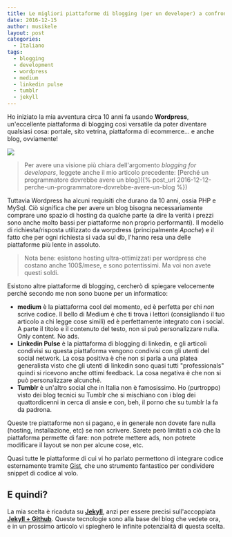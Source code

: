 ```yaml
---
title: Le migliori piattaforme di blogging (per un developer) a confronto
date: 2016-12-15
author: musikele
layout: post
categories:
  - Italiano
tags:
  - blogging
  - development
  - wordpress
  - medium
  - linkedin pulse
  - tumblr
  - jekyll
---
```


Ho iniziato la mia avventura circa 10 anni fa usando **Wordpress**, un'eccellente piattaforma di blogging così versatile da poter diventare qualsiasi cosa: portale, sito vetrina, piattaforma di ecommerce... e anche blog, ovviamente! 

<img src="{{site.baseurl}}/images/blogging_platforms.png">

> Per avere una visione più chiara dell'argomento *blogging for developers*, leggete anche il mio articolo precedente: [Perché un programmatore dovrebbe avere un blog]({% post_url 2016-12-12-perche-un-programmatore-dovrebbe-avere-un-blog %})

Tuttavia Wordpress ha alcuni requisiti che durano da 10 anni, ossia PHP e MySql. Ciò significa che per avere un blog bisogna necessariamente comprare uno spazio di hosting da qualche parte (a dire la verità i prezzi sono anche molto bassi per piattaforme non proprio performanti). Il modello di richiesta/risposta utilizzato da worpdress (principalmente *Apache*) e il fatto che per ogni richiesta si vada sul db, l'hanno resa una delle piattaforme più lente in assoluto. 

> Nota bene: esistono hosting ultra-ottimizzati per wordpress che costano anche 100$/mese, e sono potentissimi. Ma voi non avete questi soldi. 

Esistono altre piattaforme di blogging, cercherò di spiegare velocemente perchè secondo me non sono buone per un informatico: 

- **medium** è la piattaforma cool del momento, ed è perfetta per chi _non_ scrive codice. Il bello di Medium è che ti trova i lettori (consigliando il tuo articolo a chi legge cose simili) ed è perfettamente integrato con i social. A parte il titolo e il contenuto del testo, non si può personalizzare nulla. Only content. No ads. 
- **Linkedin Pulse** è la piattaforma di blogging di linkedin, e gli articoli condivisi su questa piattaforma vengono condivisi con gli utenti del social network. La cosa positiva è che non si parla a una platea generalista visto che gli utenti di linkedin sono quasi tutti "professionals" quindi si ricevono anche ottimi feedback. La cosa negativa è che non si può personalizzare alcunché.
- **Tumblr** è un'altro social che in Italia non è famosissimo. Ho (purtroppo) visto dei blog tecnici su Tumblr che si mischiano con i blog dei quattordicenni in cerca di ansie e con, beh, il porno che su tumblr la fa da padrona. 

Queste tre piattaforme non si pagano, e in generale non dovete fare nulla (hosting, installazione, etc) se non scrivere. Sarete però limitati a ciò che la piattaforma permette di fare: non potrete mettere ads, non potrete modificare il layout se non per alcune cose, etc. 

Quasi tutte le piattaforme di cui vi ho parlato permettono di integrare codice esternamente tramite [Gist](https://gist.github.com/), che uno strumento fantastico per condividere snippet di codice al volo. 

## E quindi?

La mia scelta è ricaduta su [**Jekyll**](http://jekyllrb.com), anzi per essere precisi sull'accoppiata [**Jekyll + Github**](https://help.github.com/articles/using-jekyll-as-a-static-site-generator-with-github-pages/). Queste tecnologie sono alla base del blog che vedete ora, e in un prossimo articolo vi spiegherò le infinite potenzialità di questa scelta. 